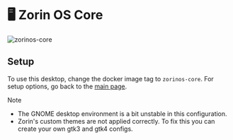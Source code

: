 # 🖥️ Zorin OS Core

![zorinos-core](https://github.com/user-attachments/assets/15af73a7-94b3-46c3-a458-1ae4eeb2cc2e)

## Setup
To use this desktop, change the docker image tag to `zorinos-core`. For setup options, go back to the [main page][setup].

> [!NOTE]
> * The GNOME desktop environment is a bit unstable in this configuration.
> * Zorin's custom themes are not applied correctly. To fix this you can create your own gtk3 and gtk4 configs.


[setup]: https://github.com/tibor309/webtop?tab=readme-ov-file#setup

